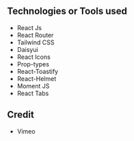 ## Technologies or Tools used

- React Js
- React Router
- Tailwind CSS
- Daisyui
- React Icons
- Prop-types
- React-Toastify
- React-Helmet
- Moment JS
- React Tabs

## Credit

- Vimeo
